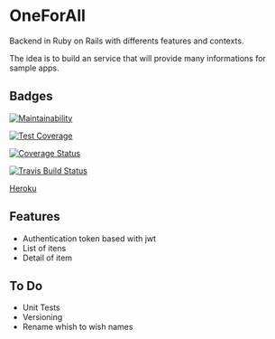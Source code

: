 # OneForAll

Backend in Ruby on Rails with differents features and contexts. 

The idea is to build an service that will provide many informations for sample apps.

## Badges

[![Maintainability](https://api.codeclimate.com/v1/badges/dc977e8053064fdd76a8/maintainability)](https://codeclimate.com/github/fabiotk/OneForAll/maintainability)

[![Test Coverage](https://api.codeclimate.com/v1/badges/dc977e8053064fdd76a8/test_coverage)](https://codeclimate.com/github/fabiotk/OneForAll/test_coverage)

[![Coverage Status](https://coveralls.io/repos/github/fabiotk/OneForAll/badge.svg)](https://coveralls.io/github/fabiotk/OneForAll)

[![Travis Build Status](https://travis-ci.org/fabiotk/OneForAll.svg?branch=master)](https://travis-ci.org/fabiotk/OneForAll)

[Heroku](https://oneforallapi.herokuapp.com)

## Features

- Authentication token based with jwt
- List of itens
- Detail of item

## To Do

- Unit Tests
- Versioning
- Rename whish to wish names
